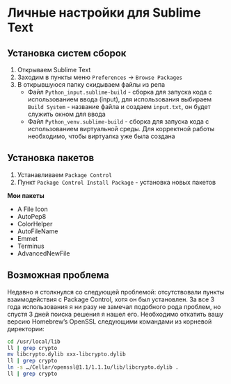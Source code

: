 # Личные настройки для Sublime Text

## Установка систем сборок

1. Открываем Sublime Text
2. Заходим в пункты меню `Preferences` -> `Browse Packages`
3. В открывшуюся папку скидываем файлы из репа
    * Файл `Python_input.sublime-build` - сборка для запуска кода с использованием ввода (input), для использования выбираем `Build System` - название файла и создаем `input.txt`, он будет служить окном для ввода
    * Файл `Python_venv.sublime-build` - сборка для запуска кода с использованием виртуальной среды. Для корректной работы необходимо, чтобы виртуалка уже была создана

## Установка пакетов

1. Устанавливаем `Package Control`
2. Пункт `Package Control Install Package` - установка новых пакетов

**Мои пакеты**
* A File Icon
* AutoPep8
* ColorHelper
* AutoFileName
* Emmet
* Terminus
* AdvancedNewFile

## Возможная проблема

Недавно я столкнулся со следующей проблемой: отсутствовали пункты взаимодействия с Package Control, хотя он был установлен. За все 3 года использования я ни разу не замечал подобного рода проблем, но спустя 3 дней поиска решения я нашел его. Необходимо откатить вашу версию Homebrew’s OpenSSL следующими командами из корневой директории:

```bash
cd /usr/local/lib
ll | grep crypto
mv libcrypto.dylib xxx-libcrypto.dylib
ll | grep crypto
ln -s …/Cellar/openssl@1.1/1.1.1u/lib/libcrypto.dylib .
ll | grep crypto
```
